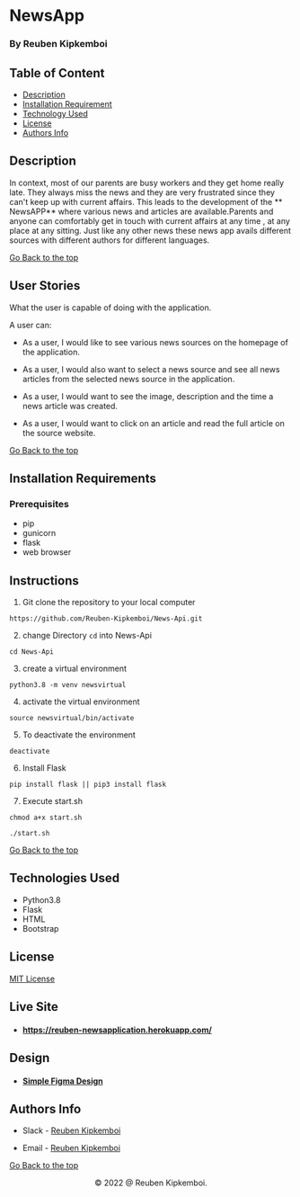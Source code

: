 # NewsApp 

### By Reuben Kipkemboi

## Table of Content

+ [Description](#description)
+ [Installation Requirement](#installation-requirements)
+ [Technology Used](#technologies-used)
+ [License](#license)
+ [Authors Info](#authors-info)

## Description
In context, most of our parents are busy workers and they get home really late. They always miss the news and they are very frustrated since they can't keep up with current affairs. This leads to the development of the ** NewsAPP** where various news and articles are available.Parents and anyone can comfortably get in touch with current affairs at any time , at any place at any sitting. 
Just like any other news these news app avails different sources with different authors for different languages.


[Go Back to the top](#newsapp)


## User Stories

What the user is capable of doing with the application.

A user can:

- As a user, I would like to see various news sources on the homepage of the application.

- As a user, I would also want to select a news source and see all news articles from the selected news source in the application.

 - As a user, I would want to see the image, description and the time a news article was created.

- As a user, I would want to click on an article and read the full article on the source website.


[Go Back to the top](#newsapp)


## Installation Requirements

### Prerequisites

- pip
- gunicorn
- flask
- web browser

## Instructions

1) Git clone the repository to your local computer
```
https://github.com/Reuben-Kipkemboi/News-Api.git
```
2. change Directory `cd` into News-Api
```
cd News-Api
```
3. create a virtual environment
```
python3.8 -m venv newsvirtual
```
4. activate the virtual environment 
```
source newsvirtual/bin/activate

```
5. To deactivate the environment

```
deactivate
```

6. Install Flask
```
pip install flask || pip3 install flask
```
7. Execute start.sh
```
chmod a+x start.sh

./start.sh
```

[Go Back to the top](#newsapp)


## Technologies Used

- Python3.8
- Flask
- HTML
- Bootstrap

## License
[MIT License](LICENSE)

## Live Site
* #### https://reuben-newsapplication.herokuapp.com/

## Design
* #### [Simple Figma Design](https://www.figma.com/file/LE3PufeR4ye2q4UiP3Khht/News-Api?node-id=0%3A1)

## Authors Info
* Slack - [Reuben Kipkemboi]()

* Email - [Reuben Kipkemboi](https://gmail.com)

[Go Back to the top](#newsapp)


<p align = "center">
    &copy; 2022 @ Reuben Kipkemboi.
</p>









